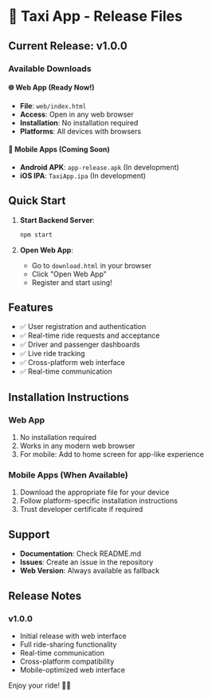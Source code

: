 # 🚗 Taxi App - Release Files

## Current Release: v1.0.0

### Available Downloads

#### 🌐 Web App (Ready Now!)
- **File**: `web/index.html`
- **Access**: Open in any web browser
- **Installation**: No installation required
- **Platforms**: All devices with browsers

#### 📱 Mobile Apps (Coming Soon)
- **Android APK**: `app-release.apk` (In development)
- **iOS IPA**: `TaxiApp.ipa` (In development)

## Quick Start

1. **Start Backend Server**:
   ```bash
   npm start
   ```

2. **Open Web App**:
   - Go to `download.html` in your browser
   - Click "Open Web App"
   - Register and start using!

## Features

- ✅ User registration and authentication
- ✅ Real-time ride requests and acceptance
- ✅ Driver and passenger dashboards
- ✅ Live ride tracking
- ✅ Cross-platform web interface
- ✅ Real-time communication

## Installation Instructions

### Web App
1. No installation required
2. Works in any modern web browser
3. For mobile: Add to home screen for app-like experience

### Mobile Apps (When Available)
1. Download the appropriate file for your device
2. Follow platform-specific installation instructions
3. Trust developer certificate if required

## Support

- **Documentation**: Check README.md
- **Issues**: Create an issue in the repository
- **Web Version**: Always available as fallback

## Release Notes

### v1.0.0
- Initial release with web interface
- Full ride-sharing functionality
- Real-time communication
- Cross-platform compatibility
- Mobile-optimized web interface

Enjoy your ride! 🚗✨
